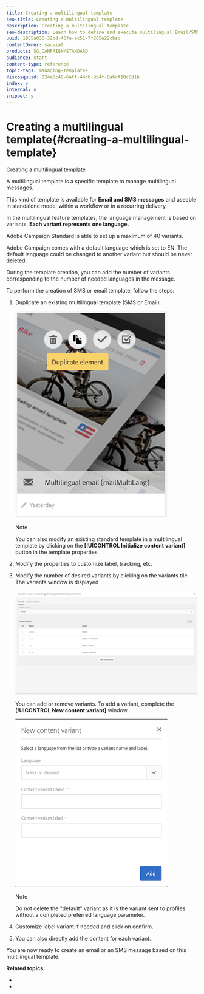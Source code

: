 ```yaml
---
title: Creating a multilingual template
seo-title: Creating a multilingual template
description: Creating a multilingual template
seo-description: Learn how to define and execute multilingual Email/SMS deliveries through a single delivery based on your automatically segmented customers' preferred language. Report on the performance of every delivery down to the language and individual levels.
uuid: 1955a036-32cd-46fe-ac51-7f205e22cbac
contentOwner: sauviat
products: SG_CAMPAIGN/STANDARD
audience: start
content-type: reference
topic-tags: managing-templates
discoiquuid: 024a6c48-6aff-44db-9b4f-8a6cf10c8d1b
index: y
internal: n
snippet: y
---
```


# Creating a multilingual template{#creating-a-multilingual-template}

Creating a multilingual template

A multilingual template is a specific template to manage multilingual messages.

This kind of template is available for **Email and SMS messages** and useable in standalone mode, within a workflow or in a recurring delivery.

In the multilingual feature templates, the language management is based on variants. **Each variant represents one language.**

Adobe Campaign Standard is able to set up a maximum of 40 variants.

Adobe Campaign comes with a default language which is set to EN. The default language could be changed to another variant but should be never deleted.

During the template creation, you can add the number of variants corresponding to the number of needed languages in the message.

To perform the creation of SMS or email template, follow the steps:

1. Duplicate an existing multilingual template (SMS or Email).

   ![](assets/multi_template_duplicate.png)

   >[!NOTE]
   >
   >You can also modify an existing standard template in a multilingual template by clicking on the **[!UICONTROL Initialize content variant]** button in the template properties.

1. Modify the properties to customize label, tracking, etc.
1. Modify the number of desired variants by clicking on the variants tile. The variants window is displayed

   ![](assets/multi_template_variants.png)

   You can add or remove variants. To add a variant, complete the **[!UICONTROL New content variant]** window.

   ![](assets/multi_template_newvariant.png)

   >[!NOTE]
   >
   >Do not delete the "default" variant as it is the variant sent to profiles without a completed preferred language parameter.

1. Customize label variant if needed and click on confirm.
1. You can also directly add the content for each variant.

You are now ready to create an email or an SMS message based on this multilingual template.

**Related topics:**

* 
*

